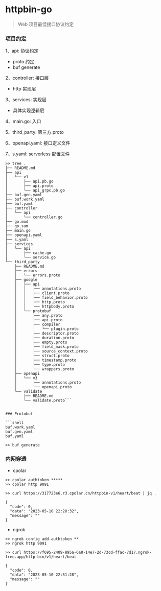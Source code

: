 # httpbin-go

> Web 项目最佳接口协议约定


### 项目约定

1、api: 协议约定
  - proto 约定
  - buf generate

2、controller: 接口层
  - http 实现层

3、services: 实现层
  - 具体实现逻辑层

4、main.go: 入口

5、third_party: 第三方 proto

6、openapi.yaml: 接口定义文件

7、s.yaml: serverless 配置文件

```shell
>> tree .
├── README.md
├── api
│   └── v1
│       ├── api.pb.go
│       ├── api.proto
│       └── api_grpc.pb.go
├── buf.gen.yaml
├── buf.work.yaml
├── buf.yaml
├── controller
│   └── api
│       └── controller.go
├── go.mod
├── go.sum
├── main.go
├── openapi.yaml
├── s.yaml
├── services
│   └── api
│       ├── cache.go
│       └── service.go
└── third_party
    ├── README.md
    ├── errors
    │   └── errors.proto
    ├── google
    │   ├── api
    │   │   ├── annotations.proto
    │   │   ├── client.proto
    │   │   ├── field_behavior.proto
    │   │   ├── http.proto
    │   │   └── httpbody.proto
    │   └── protobuf
    │       ├── any.proto
    │       ├── api.proto
    │       ├── compiler
    │       │   └── plugin.proto
    │       ├── descriptor.proto
    │       ├── duration.proto
    │       ├── empty.proto
    │       ├── field_mask.proto
    │       ├── source_context.proto
    │       ├── struct.proto
    │       ├── timestamp.proto
    │       ├── type.proto
    │       └── wrappers.proto
    ├── openapi
    │   └── v3
    │       ├── annotations.proto
    │       └── openapi.proto
    └── validate
        ├── README.md
        └── validate.proto```


### Protobuf

```shell
buf.work.yaml
buf.gen.yaml
buf.yaml

>> buf generate

```


### 内网穿透

- cpolar

```shell
>> cpolar authtoken *****
>> cpolar http 9091

>> curl https://317723e6.r3.cpolar.cn/httpbin-v1/heart/beat | jq .

{
  "code": 0,
  "data": "2023-05-10 22:28:32",
  "message": ""
}

```


- ngrok


```shell
>> ngrok config add-authtoken **
>> ngrok http 9091

>> curl https://f695-2409-895a-6a0-14e7-2d-73cd-ffac-7d17.ngrok-free.app/http-bin/v1/heart/beat

{
  "code": 0,
  "data": "2023-05-10 22:51:28",
  "message": ""
}

```
